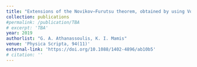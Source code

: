 ```yaml
---
title: "Extensions of the Novikov–Furutsu theorem, obtained by using Volterra functional calculus"
collection: publications
#permalink: /publication/TBA
# excerpt: 'TBA'
year: 2019
authorlist: "G. A. Athanassoulis, K. I. Mamis"
venue: 'Physica Scripta, 94(11)'
external-link: 'https://doi.org/10.1088/1402-4896/ab10b5'
# citation: ''
---
```

